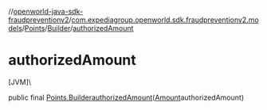 //[openworld-java-sdk-fraudpreventionv2](../../../../index.md)/[com.expediagroup.openworld.sdk.fraudpreventionv2.models](../../index.md)/[Points](../index.md)/[Builder](index.md)/[authorizedAmount](authorized-amount.md)

# authorizedAmount

[JVM]\

public final [Points.Builder](index.md)[authorizedAmount](authorized-amount.md)([Amount](../../-amount/index.md)authorizedAmount)
